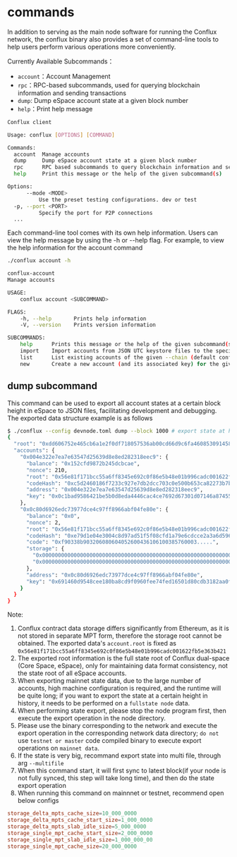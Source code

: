 # commands

In addition to serving as the main node software for running the Conflux network, the conflux binary also provides a set of command-line tools to help users perform various operations more conveniently.

Currently Available Subcommands：

- `account`：Account Management
- `rpc`：RPC-based subcommands, used for querying blockchain information and sending transactions
- `dump`: Dump eSpace account state at a given block number
- `help`：Print help message

```sh
Conflux client

Usage: conflux [OPTIONS] [COMMAND]

Commands:
  account  Manage accounts
  dump     Dump eSpace account state at a given block number
  rpc      RPC based subcommands to query blockchain information and send transactions
  help     Print this message or the help of the given subcommand(s)

Options:
      --mode <MODE>
          Use the preset testing configurations. dev or test
  -p, --port <PORT>
          Specify the port for P2P connections
  ...
```

Each command-line tool comes with its own help information. Users can view the help message by using the -h or --help flag.
For example, to view the help information for the account command

```sh
./conflux account -h

conflux-account 
Manage accounts

USAGE:
    conflux account <SUBCOMMAND>

FLAGS:
    -h, --help       Prints help information
    -V, --version    Prints version information

SUBCOMMANDS:
    help      Prints this message or the help of the given subcommand(s)
    import    Import accounts from JSON UTC keystore files to the specified --chain (default conflux)
    list      List existing accounts of the given --chain (default conflux).
    new       Create a new account (and its associated key) for the given --chain (default conflux).
```

## dump subcommand

This command can be used to export all account states at a certain block height in eSpace to JSON files, facilitating development and debugging. The exported data structure example is as follows

```sh
$ ./conflux --config devnode.toml dump --block 1000 # export state at height 1000
{
  "root": "0xdd606752e465cb6a1e2f0df718057536ab00cd66d9c6fa46085309145823d3c0",
  "accounts": {
    "0x004e322e7ea7e63547d25639d8e8ed282318eec9": {
      "balance": "0x152cfd9872b245dcbcae",
      "nonce": 210,
      "root": "0x56e81f171bcc55a6ff8345e692c0f86e5b48e01b996cadc001622fb5e363b421",
      "codeHash": "0xc5d2460186f7233c927e7db2dcc703c0e500b653ca82273b7bfad8045d85a470",
      "address": "0x004e322e7ea7e63547d25639d8e8ed282318eec9",
      "key": "0x0c1bad9586421be5b0d8eda4446cac4ce7692d67301d07146a87455e7bc9d30e"
    },
    "0x0c80d6926edc73977dce4c97ff8966abf04fe80e": {
      "balance": "0x0",
      "nonce": 2,
      "root": "0x56e81f171bcc55a6ff8345e692c0f86e5b48e01b996cadc001622fb5e363b421",
      "codeHash": "0xe79d1e04e3004c8d97ad51f5f08cfd1a79e6cdcce2a3a6d59676a9858bccd173",
      "code": "0xf90338b903206080604052600436106100385760003.....",
      "storage": {
        "0x0000000000000000000000000000000000000000000000000000000000000000": "0xc",
        "0x0000000000000000000000000000000000000000000000000000000000000001": "0x27e26b9234ec81a0247a6083edf8b329fb1ccde9"
      },
      "address": "0x0c80d6926edc73977dce4c97ff8966abf04fe80e",
      "key": "0x691460d9548cee180ba8cd9f0960fee74fed16501d80cdb3182aa0f41b160e54"
    }
  }
}
```

Note: 

1. Conflux contract data storage differs significantly from Ethereum, as it is not stored in separate MPT form, therefore the storage root cannot be obtained. The exported data's `account.root` is fixed as `0x56e81f171bcc55a6ff8345e692c0f86e5b48e01b996cadc001622fb5e363b421`
2. The exported root information is the full state root of Conflux dual-space (Core Space, eSpace), only for maintaining data format consistency, not the state root of all eSpace accounts.
3. When exporting mainnet state data, due to the large number of accounts, high machine configuration is required, and the runtime will be quite long; if you want to export the state at a certain height in history, it needs to be performed on a `fullstate node` data.
4. When performing state export, please stop the node program first, then execute the export operation in the node directory.
5. Please use the binary corresponding to the network and execute the export operation in the corresponding network data directory; `do not` use `testnet or master` code compiled binary to execute export operations on `mainnet data`.
6. If the state is very big, recommand export state into multi file, through arg `--multifile`
7. When this command start, it will first sync to latest block(if your node is not fully synced, this step will take long time), and then do the state export operation
8. When running this command on mainnnet or testnet, recommend open below configs
  ```toml
  storage_delta_mpts_cache_size=10_000_0000
  storage_delta_mpts_cache_start_size=1_000_0000
  storage_delta_mpts_slab_idle_size=5_000_0000
  storage_single_mpt_cache_start_size=2_000_0000
  storage_single_mpt_slab_idle_size=1_000_000_00
  storage_single_mpt_cache_size=20_000_0000
  ```